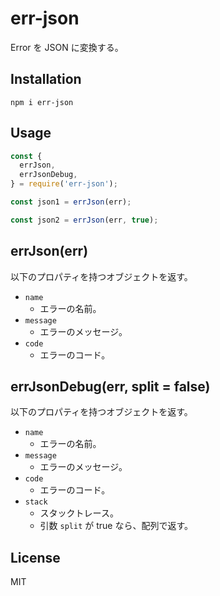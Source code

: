 # err-json

Error を JSON に変換する。

## Installation

```
npm i err-json
```

## Usage

``` javascript
const {
  errJson,
  errJsonDebug,
} = require('err-json');

const json1 = errJson(err);

const json2 = errJson(err, true);
```

## errJson(err)

以下のプロパティを持つオブジェクトを返す。

- `name`
    - エラーの名前。
- `message`
    - エラーのメッセージ。
- `code`
    - エラーのコード。

## errJsonDebug(err, split = false)

以下のプロパティを持つオブジェクトを返す。

- `name`
    - エラーの名前。
- `message`
    - エラーのメッセージ。
- `code`
    - エラーのコード。
- `stack`
    - スタックトレース。
    - 引数 `split` が true なら、配列で返す。

## License

MIT
